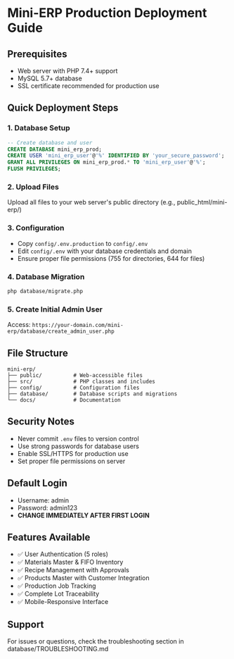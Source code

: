 # Mini-ERP Production Deployment Guide

## Prerequisites
- Web server with PHP 7.4+ support
- MySQL 5.7+ database
- SSL certificate recommended for production use

## Quick Deployment Steps

### 1. Database Setup
```sql
-- Create database and user
CREATE DATABASE mini_erp_prod;
CREATE USER 'mini_erp_user'@'%' IDENTIFIED BY 'your_secure_password';
GRANT ALL PRIVILEGES ON mini_erp_prod.* TO 'mini_erp_user'@'%';
FLUSH PRIVILEGES;
```

### 2. Upload Files
Upload all files to your web server's public directory (e.g., public_html/mini-erp/)

### 3. Configuration
- Copy `config/.env.production` to `config/.env`
- Edit `config/.env` with your database credentials and domain
- Ensure proper file permissions (755 for directories, 644 for files)

### 4. Database Migration
```bash
php database/migrate.php
```

### 5. Create Initial Admin User
Access: `https://your-domain.com/mini-erp/database/create_admin_user.php`

## File Structure
```
mini-erp/
├── public/          # Web-accessible files
├── src/             # PHP classes and includes
├── config/          # Configuration files
├── database/        # Database scripts and migrations
└── docs/            # Documentation
```

## Security Notes
- Never commit `.env` files to version control
- Use strong passwords for database users
- Enable SSL/HTTPS for production use
- Set proper file permissions on server

## Default Login
- Username: admin
- Password: admin123
- **CHANGE IMMEDIATELY AFTER FIRST LOGIN**

## Features Available
- ✅ User Authentication (5 roles)
- ✅ Materials Master & FIFO Inventory
- ✅ Recipe Management with Approvals
- ✅ Products Master with Customer Integration
- ✅ Production Job Tracking
- ✅ Complete Lot Traceability
- ✅ Mobile-Responsive Interface

## Support
For issues or questions, check the troubleshooting section in database/TROUBLESHOOTING.md